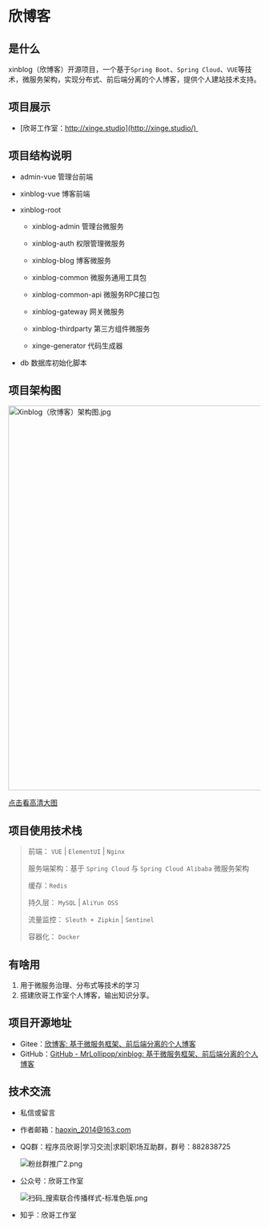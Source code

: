 # 欣博客

## 是什么

xinblog（欣博客）开源项目，一个基于`Spring Boot`、`Spring Cloud`、`VUE`等技术，微服务架构，实现分布式、前后端分离的个人博客，提供个人建站技术支持。

## 项目展示

- [欣哥工作室：http://xinge.studio](http://xinge.studio/) 

## 项目结构说明

* admin-vue 管理台前端

* xinblog-vue 博客前端

* xinblog-root 
  
  * xinblog-admin 管理台微服务
  
  * xinblog-auth 权限管理微服务
  
  * xinblog-blog 博客微服务
  
  * xinblog-common 微服务通用工具包
  
  * xinblog-common-api 微服务RPC接口包
  
  * xinblog-gateway 网关微服务
  
  * xinblog-thirdparty 第三方组件微服务
  
  * xinge-generator 代码生成器

* db 数据库初始化脚本

## 项目架构图

<img title="" src="https://img1.imgtp.com/2022/08/13/EF1sJikA.jpg" alt="Xinblog（欣博客）架构图.jpg" width="767">

[点击看高清大图](https://img1.imgtp.com/2022/08/13/EF1sJikA.jpg)

## 项目使用技术栈

> 前端： `VUE` | `ElementUI` | `Nginx`
> 
> 服务端架构：基于 `Spring Cloud` 与 `Spring Cloud Alibaba` 微服务架构
> 
> 缓存：`Redis`
> 
> 持久层： `MySQL` | `AliYun OSS`
> 
> 流量监控： `Sleuth + Zipkin` | `Sentinel`
> 
> 容器化： `Docker`

## 有啥用

1. 用于微服务治理、分布式等技术的学习
2. 搭建欣哥工作室个人博客，输出知识分享。

## 项目开源地址

- Gitee：[欣博客: 基于微服务框架、前后端分离的个人博客](https://gitee.com/xinge2021/xinblog)
- GitHub：[GitHub - MrLollipop/xinblog: 基于微服务框架、前后端分离的个人博客](https://github.com/MrLollipop/xinblog)

## 技术交流

- 私信或留言

- 作者邮箱：haoxin_2014@163.com

- QQ群：程序员欣哥|学习交流|求职|职场互助群，群号：882838725
  
  ![粉丝群推广2.png](https://img1.imgtp.com/2022/09/21/pgVCweH8.png)

- 公众号：欣哥工作室
  
  ![扫码_搜索联合传播样式-标准色版.png](https://img1.imgtp.com/2022/08/12/oCCz5SZu.png)

- 知乎：欣哥工作室
